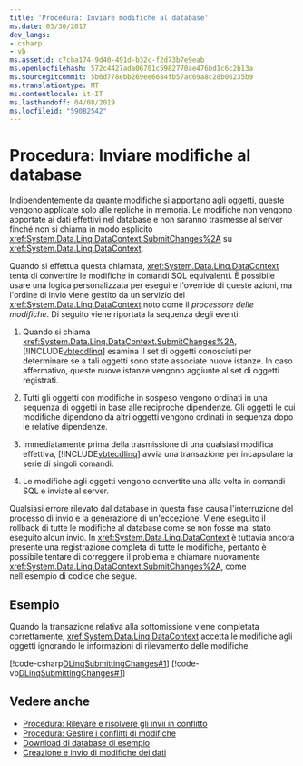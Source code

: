 ```yaml
---
title: 'Procedura: Inviare modifiche al database'
ms.date: 03/30/2017
dev_langs:
- csharp
- vb
ms.assetid: c7cba174-9d40-491d-b32c-f2d73b7e9eab
ms.openlocfilehash: 572c4427ada06701c5982770ae476bd1c6c2b13a
ms.sourcegitcommit: 5b6d778ebb269ee6684fb57ad69a8c28b06235b9
ms.translationtype: MT
ms.contentlocale: it-IT
ms.lasthandoff: 04/08/2019
ms.locfileid: "59082542"
---
```

# <a name="how-to-submit-changes-to-the-database"></a>Procedura: Inviare modifiche al database
Indipendentemente da quante modifiche si apportano agli oggetti, queste vengono applicate solo alle repliche in memoria. Le modifiche non vengono apportate ai dati effettivi nel database e non saranno trasmesse al server finché non si chiama in modo esplicito <xref:System.Data.Linq.DataContext.SubmitChanges%2A> su <xref:System.Data.Linq.DataContext>.  
  
 Quando si effettua questa chiamata, <xref:System.Data.Linq.DataContext> tenta di convertire le modifiche in comandi SQL equivalenti. È possibile usare una logica personalizzata per eseguire l'override di queste azioni, ma l'ordine di invio viene gestito da un servizio del <xref:System.Data.Linq.DataContext> noto come il *processore delle modifiche*. Di seguito viene riportata la sequenza degli eventi:  
  
1.  Quando si chiama <xref:System.Data.Linq.DataContext.SubmitChanges%2A>, [!INCLUDE[vbtecdlinq](../../../../../../includes/vbtecdlinq-md.md)] esamina il set di oggetti conosciuti per determinare se a tali oggetti sono state associate nuove istanze. In caso affermativo, queste nuove istanze vengono aggiunte al set di oggetti registrati.  
  
2.  Tutti gli oggetti con modifiche in sospeso vengono ordinati in una sequenza di oggetti in base alle reciproche dipendenze. Gli oggetti le cui modifiche dipendono da altri oggetti vengono ordinati in sequenza dopo le relative dipendenze.  
  
3.  Immediatamente prima della trasmissione di una qualsiasi modifica effettiva, [!INCLUDE[vbtecdlinq](../../../../../../includes/vbtecdlinq-md.md)] avvia una transazione per incapsulare la serie di singoli comandi.  
  
4.  Le modifiche agli oggetti vengono convertite una alla volta in comandi SQL e inviate al server.  
  
 Qualsiasi errore rilevato dal database in questa fase causa l'interruzione del processo di invio e la generazione di un'eccezione. Viene eseguito il rollback di tutte le modifiche al database come se non fosse mai stato eseguito alcun invio. In <xref:System.Data.Linq.DataContext> è tuttavia ancora presente una registrazione completa di tutte le modifiche, pertanto è possibile tentare di correggere il problema e chiamare nuovamente <xref:System.Data.Linq.DataContext.SubmitChanges%2A>, come nell'esempio di codice che segue.  
  
## <a name="example"></a>Esempio  
 Quando la transazione relativa alla sottomissione viene completata correttamente, <xref:System.Data.Linq.DataContext> accetta le modifiche agli oggetti ignorando le informazioni di rilevamento delle modifiche.  
  
 [!code-csharp[DLinqSubmittingChanges#1](../../../../../../samples/snippets/csharp/VS_Snippets_Data/DLinqSubmittingChanges/cs/Program.cs#1)]
 [!code-vb[DLinqSubmittingChanges#1](../../../../../../samples/snippets/visualbasic/VS_Snippets_Data/DLinqSubmittingChanges/vb/Module1.vb#1)]  
  
## <a name="see-also"></a>Vedere anche

- [Procedura: Rilevare e risolvere gli invii in conflitto](../../../../../../docs/framework/data/adonet/sql/linq/how-to-detect-and-resolve-conflicting-submissions.md)
- [Procedura: Gestire i conflitti di modifiche](../../../../../../docs/framework/data/adonet/sql/linq/how-to-manage-change-conflicts.md)
- [Download di database di esempio](../../../../../../docs/framework/data/adonet/sql/linq/downloading-sample-databases.md)
- [Creazione e invio di modifiche dei dati](../../../../../../docs/framework/data/adonet/sql/linq/making-and-submitting-data-changes.md)
